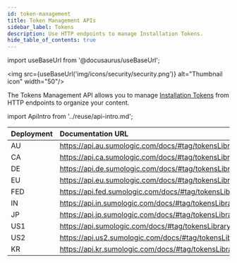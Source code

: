 ```yaml
---
id: token-management
title: Token Management APIs
sidebar_label: Tokens
description: Use HTTP endpoints to manage Installation Tokens.
hide_table_of_contents: true
---
```


import useBaseUrl from '@docusaurus/useBaseUrl';

<img src={useBaseUrl('img/icons/security/security.png')} alt="Thumbnail icon" width="50"/>

The Tokens Management API allows you to manage [Installation Tokens](/docs/manage/security/installation-tokens) from HTTP endpoints to organize your content.

import ApiIntro from '../reuse/api-intro.md';

<ApiIntro/>

| Deployment | Documentation URL                                               |
|:------------|:-----------------------------------------------------------------|
| AU         | https://api.au.sumologic.com/docs/#tag/tokensLibraryManagement  |
| CA         | https://api.ca.sumologic.com/docs/#tag/tokensLibraryManagement  |
| DE         | https://api.de.sumologic.com/docs/#tag/tokensLibraryManagement  |
| EU         | https://api.eu.sumologic.com/docs/#tag/tokensLibraryManagement  |
| FED        | https://api.fed.sumologic.com/docs/#tag/tokensLibraryManagement |
| IN         | https://api.in.sumologic.com/docs/#tag/tokensLibraryManagement  |
| JP         | https://api.jp.sumologic.com/docs/#tag/tokensLibraryManagement  |
| US1        | https://api.sumologic.com/docs/#tag/tokensLibraryManagement     |
| US2        | https://api.us2.sumologic.com/docs/#tag/tokensLibraryManagement |
| KR        | https://api.kr.sumologic.com/docs/#tag/tokensLibraryManagementV1 |
